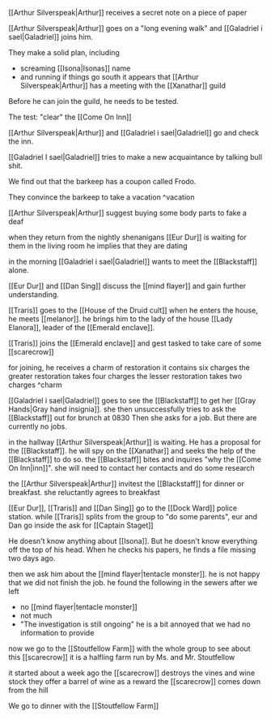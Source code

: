 [[Arthur Silverspeak|Arthur]] receives a secret note on a piece of paper

[[Arthur Silverspeak|Arthur]] goes on a "long evening walk" and [[Galadriel i sael|Galadriel]] joins him.

They make a solid plan, including

- screaming [[Isona|Isonas]] name
- and running if things go south
it appears that [[Arthur Silverspeak|Arthur]] has a meeting with the [[Xanathar]] guild

Before he can join the guild, he needs to be tested.

The test: "clear" the [[Come On Inn]]

[[Arthur Silverspeak|Arthur]] and [[Galadriel i sael|Galadriel]] go and check the inn.

[[Galadriel I sael|Galadriel]] tries to make a new acquaintance by talking bull shit.

We find out that the barkeep has a coupon called Frodo.

They convince the barkeep to take a vacation ^vacation

[[Arthur Silverspeak|Arthur]] suggest buying some body parts to fake a deaf

when they return from the nightly shenanigans [[Eur Dur]] is waiting for them in the living room
he implies that they are dating

in the morning [[Galadriel i sael|Galadriel]] wants to meet the [[Blackstaff]] alone. 

[[Eur Dur]] and [[Dan Sing]] discuss the [[mind flayer]] and gain further understanding.

[[Traris]] goes to the [[House of the Druid cult]]
when he enters the house, he meets [[melanor]]. 
he brings him to the lady of the house [[Lady Elanora]], leader of the [[Emerald enclave]].

[[Traris]] joins the [[Emerald enclave]] and gest tasked to take care of some [[scarecrow]] 

for joining, he receives a charm of restoration
it contains six charges
the greater restoration takes four charges
the lesser restoration takes two charges
^charm

[[Galadriel i sael|Galadriel]] goes to see the [[Blackstaff]] to get her [[Gray Hands|Gray hand insignia]].
she then unsuccessfully tries to ask the [[Blackstaff]] out for brunch at 0830
Then she asks for a job. But there are currently no jobs.

in the hallway [[Arthur Silverspeak|Arthur]] is waiting.
He has a proposal for the [[Blackstaff]]. he will spy on the [[Xanathar]] and seeks the help of the [[Blackstaff]] to do so.
the [[Blackstaff]] bites and inquires "why the [[Come On Inn|inn]]".
she will need to contact her contacts and do some research

the [[Arthur Silverspeak|Arthur]] invitest the [[Blackstaff]] for dinner or breakfast. she reluctantly agrees to breakfast

[[Eur Dur]], [[Traris]] and [[Dan Sing]] go to the [[Dock Ward]] police station. 
while [[Traris]] splits from the group to "do some parents", eur and Dan go inside
the ask for [[Captain Staget]] 

He doesn't know anything about [[Isona]]. But he doesn't know everything off the top of his head.
When he checks his papers, he finds a file missing two days ago.

then we ask him about the [[mind flayer|tentacle monster]]. he is not happy that we did not finish the job.
he found the following in the sewers after we left
- no [[mind flayer|tentacle monster]]
- not much
- "The investigation is still ongoing"
he is a bit annoyed that we had no information to provide

now we go to the [[Stoutfellow Farm]] with the whole group to see about this [[scarecrow]]
it is a halfling farm run by Ms. and Mr. Stoutfellow

it started about a week ago
the [[scarecrow]] destroys the vines and wine stock
they offer a barrel of wine as a reward
the [[scarecrow]] comes down from the hill

We go to dinner with the [[Stoutfellow Farm]]
